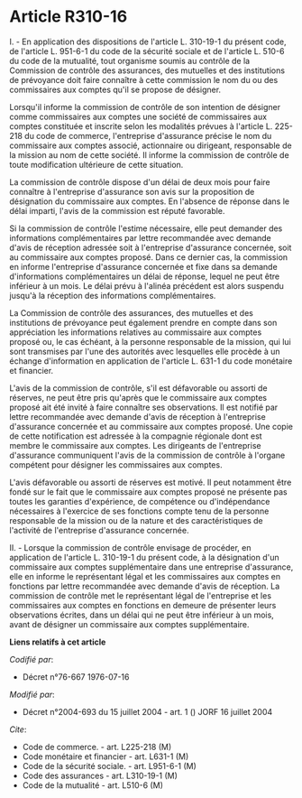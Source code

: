 # Article R310-16

I. - En application des dispositions de l'article L. 310-19-1 du présent code, de l'article L. 951-6-1 du code de la sécurité
sociale et de l'article L. 510-6 du code de la mutualité, tout organisme soumis au contrôle de la Commission de contrôle des
assurances, des mutuelles et des institutions de prévoyance doit faire connaître à cette commission le nom du ou des
commissaires aux comptes qu'il se propose de désigner.

Lorsqu'il informe la commission de contrôle de son intention de désigner comme commissaires aux comptes une société de
commissaires aux comptes constituée et inscrite selon les modalités prévues à l'article L. 225-218 du code de commerce,
l'entreprise d'assurance précise le nom du commissaire aux comptes associé, actionnaire ou dirigeant, responsable de la
mission au nom de cette société. Il informe la commission de contrôle de toute modification ultérieure de cette situation.

La commission de contrôle dispose d'un délai de deux mois pour faire connaître à l'entreprise d'assurance son avis sur la
proposition de désignation du commissaire aux comptes. En l'absence de réponse dans le délai imparti, l'avis de la commission
est réputé favorable.

Si la commission de contrôle l'estime nécessaire, elle peut demander des informations complémentaires par lettre recommandée
avec demande d'avis de réception adressée soit à l'entreprise d'assurance concernée, soit au commissaire aux comptes proposé.
Dans ce dernier cas, la commission en informe l'entreprise d'assurance concernée et fixe dans sa demande d'informations
complémentaires un délai de réponse, lequel ne peut être inférieur à un mois. Le délai prévu à l'alinéa précédent est alors
suspendu jusqu'à la réception des informations complémentaires.

La Commission de contrôle des assurances, des mutuelles et des institutions de prévoyance peut également prendre en compte
dans son appréciation les informations relatives au commissaire aux comptes proposé ou, le cas échéant, à la personne
responsable de la mission, qui lui sont transmises par l'une des autorités avec lesquelles elle procède à un échange
d'information en application de l'article L. 631-1 du code monétaire et financier.

L'avis de la commission de contrôle, s'il est défavorable ou assorti de réserves, ne peut être pris qu'après que le
commissaire aux comptes proposé ait été invité à faire connaître ses observations. Il est notifié par lettre recommandée avec
demande d'avis de réception à l'entreprise d'assurance concernée et au commissaire aux comptes proposé. Une copie de cette
notification est adressée à la compagnie régionale dont est membre le commissaire aux comptes. Les dirigeants de l'entreprise
d'assurance communiquent l'avis de la commission de contrôle à l'organe compétent pour désigner les commissaires aux comptes.

L'avis défavorable ou assorti de réserves est motivé. Il peut notamment être fondé sur le fait que le commissaire aux comptes
proposé ne présente pas toutes les garanties d'expérience, de compétence ou d'indépendance nécessaires à l'exercice de ses
fonctions compte tenu de la personne responsable de la mission ou de la nature et des caractéristiques de l'activité de
l'entreprise d'assurance concernée.

II. - Lorsque la commission de contrôle envisage de procéder, en application de l'article L. 310-19-1 du présent code, à la
désignation d'un commissaire aux comptes supplémentaire dans une entreprise d'assurance, elle en informe le représentant
légal et les commissaires aux comptes en fonctions par lettre recommandée avec demande d'avis de réception. La commission de
contrôle met le représentant légal de l'entreprise et les commissaires aux comptes en fonctions en demeure de présenter leurs
observations écrites, dans un délai qui ne peut être inférieur à un mois, avant de désigner un commissaire aux comptes
supplémentaire.

**Liens relatifs à cet article**

_Codifié par_:

  - Décret n°76-667 1976-07-16

_Modifié par_:

  - Décret n°2004-693 du 15 juillet 2004 - art. 1 () JORF 16 juillet 2004

_Cite_:

  - Code de commerce. - art. L225-218 (M)
  - Code monétaire et financier - art. L631-1 (M)
  - Code de la sécurité sociale. - art. L951-6-1 (M)
  - Code des assurances - art. L310-19-1 (M)
  - Code de la mutualité - art. L510-6 (M)
